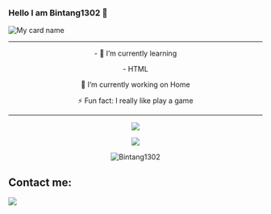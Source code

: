 ### Hello I am Bintang1302 👋 

![My card name](https://cardivo.vercel.app/api?name=Bintang1302&description=Hi,%20i%27m%20a%20Bintang1302%20and%20i%20am%2016%20y.o.%20Nice%20to%20meet%20you%20%F0%9F%91%8B&image=https://avatars.githubusercontent.com/u/93582939?v=4)

------
  
<p align='center'>
- 🌱 I’m currently learning
</p>
<p align='center'>
   - HTML
</p>
<p align='center'>
🔭 I’m currently working on Home
</p>
<p align='center'>
   ⚡ Fun fact: I really like play a game
 </p>
 
 ------
<p align="center"><a href="https://github.com/Bintang1302"><img src="https://github-readme-stats.vercel.app/api?username=Bintang1302&show_icons=true&theme=tokyonight"></a></p>
<p align="center">
  <a href="https://github.com/Bintang1302"><img src="https://github-readme-stats.vercel.app/api/top-langs?username=Bintang1302&bg_color=30,e96443,904e95&title_color=fff&text_color=fff&hide_border=true&show_icons=true&layout=compact" /></a>
</p>

<p align="center"> <img src="https://github-readme-streak-stats.herokuapp.com/?user=Bintang1302&" alt="Bintang1302" /></p>

 ## Contact me: 
![](https://discord.c99.nl/widget/theme-1/881796102142185504.png)
